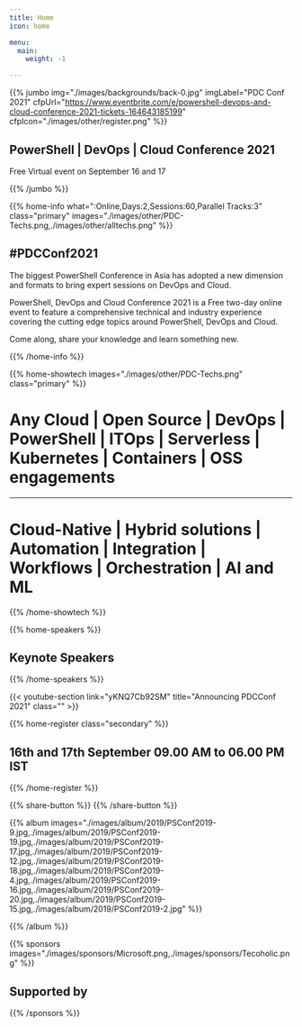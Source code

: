 ```yaml
---
title: Home
icon: home

menu:
  main:
    weight: -1

---
```



{{% jumbo img="./images/backgrounds/back-0.jpg" imgLabel="PDC Conf 2021" cfpUrl="https://www.eventbrite.com/e/powershell-devops-and-cloud-conference-2021-tickets-164643185199" cfpIcon="./images/other/register.png" %}}
## PowerShell | DevOps | Cloud Conference 2021

Free Virtual event on September 16 and 17

<!-- <a class="btn primary btn-lg" style="margin-top: 1em;" href="https://drive.google.com/file/d/1td_9Cr1b2JZvv0bCpOCJNDsEWgVgEp2Y/view?usp=sharing" target="_blank">Become a sponsor</a> -->

<!--
<a class="btn primary btn-lg" href="https://conference-hall.io/public/event/HJRThubF4uYPkb7jSUxi">
    <svg class="icon icon-cfp"><use xlink:href="#cfp"></use></svg>Submit a presentation
</a>
-->

{{% /jumbo %}}


{{% home-info what=":Online,Days:2,Sessions:60,Parallel Tracks:3" class="primary" images="./images/other/PDC-Techs.png,./images/other/alltechs.png" %}}
## #PDCConf2021

The biggest PowerShell Conference in Asia has adopted a new dimension and formats to bring expert sessions on DevOps and Cloud.

PowerShell, DevOps and Cloud Conference 2021 is a Free two-day online event to feature a comprehensive technical and industry experience covering the cutting edge topics around PowerShell, DevOps and Cloud.

Come along, share your knowledge and learn something new.


{{% /home-info %}}

{{% home-showtech images="./images/other/PDC-Techs.png" class="primary" %}}

# Any Cloud | Open Source | DevOps | PowerShell | ITOps | Serverless | Kubernetes | Containers | OSS engagements
****
# Cloud-Native | Hybrid solutions | Automation | Integration | Workflows | Orchestration | AI and ML

{{% /home-showtech %}}

<!-- TODO Feature speakers to be added when accepted -->
{{% home-speakers %}}
## Keynote Speakers

{{% /home-speakers %}}


<!-- {{% featured-speakers %}}
## Featured Speakers

{{% /featured-speakers %}}

{{% student-speakers %}}
## Student Speakers

{{% /student-speakers %}} -->

{{< youtube-section link="yKNQ7Cb92SM" title="Announcing PDCConf 2021" class="" >}}
<!-- {{% home-info_ext  class="primary" %}}

{{% /home-info_ext %}} -->


{{% home-register  class="secondary" %}}

## 16th and 17th September 09.00 AM to 06.00 PM IST

{{% /home-register %}}

<!-- {{% home-cfp  class="primary" cfpUrl="https://sessionize.com/powershell-devops-and-cloud-conference" cfpIcon="./images/other/cfp-1.png" %}}
## Call for Speakers is now open !
{{% /home-cfp %}} -->

{{% share-button %}}
{{% /share-button %}}
<!-- {{< vimeo-psconf2019 title="PowerShell Conference Asia 2019">}} -->

<!-- ... -->


<!-- ... -->


<!-- ... -->

<!--
{{% home-tickets %}}
# Tickets

<a class="btn primary" href="https://www.billetweb.fr/devfest-toulouse-2019" target="_blank"><svg class="icon icon-cfp"><use xlink:href="#ticket"></use></svg>Ticketing</a>

<ul>
<li>{{< ticket name="Blind Birds"
           starts="2019-03-25"
           ends="2019-04-25"
           price="40 €"
           info="50 first places"
           soldOut="true"
           url="https://www.billetweb.fr/devfest-toulouse-2019" >}}</li>
<li>{{< ticket name="Early Birds"
           starts="2019-04-25"
           ends="2019-06-22"
           price="60 €"
           info="80 first places"
           soldOut="true"
           url="https://www.billetweb.fr/devfest-toulouse-2019" >}}</li>
<li>{{< ticket name="Normal"
           starts="2019-06-22"
           ends="2019-10-03"
           price="80 €"
           info="300 last places"
           soldOut="true"
           url="https://www.billetweb.fr/devfest-toulouse-2019" >}}</li>
</ul>

\* Your ticket gives you access to all conferences, coffee breaks, and lunch. Accommodation is NOT included in this price.

{{% /home-tickets %}}
-->

<!-- ... -->

<!--{{% home-location
    image="/images/map.jpg"
    address="11 Espl. Compans Caffarelli, 31000 Toulouse"
    latitude="43.6110956"
    longitude="1.4332799" %}}

## The venue

### Centre de Congrès Pierre Baudis

The Centre de Congrès Pierre Baudis is a modern place of exchange,
located on a privileged location,
in the immediate vicinity of the centre of Toulouse and in a green environment.

{{% /home-location %}} -->

<!-- ... -->

{{% album images="./images/album/2019/PSConf2019-9.jpg,./images/album/2019/PSConf2019-19.jpg,./images/album/2019/PSConf2019-17.jpg,./images/album/2019/PSConf2019-12.jpg,./images/album/2019/PSConf2019-18.jpg,./images/album/2019/PSConf2019-4.jpg,./images/album/2019/PSConf2019-16.jpg,./images/album/2019/PSConf2019-20.jpg,./images/album/2019/PSConf2019-15.jpg,./images/album/2019/PSConf2019-2.jpg" %}}

<!-- To share photos in shared drive
### Some pictures of the **DevFest Toulouse 2018** with the 👾 _retro-gaming_ theme.

<a class="btn primary" target="_blank" rel="noopener" href="https://photos.app.goo.gl/nJYFVReFUk9mnXbv9">
    See all photos
    {{% icon "right" %}}
</a> -->

{{% /album  %}}

<!-- ... --> 

{{% sponsors images="./images/sponsors/Microsoft.png,./images/sponsors/Tecoholic.png" %}}

## Supported by
{{% /sponsors %}}
